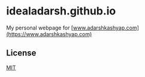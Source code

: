 # idealadarsh.github.io
My personal webpage for [www.adarshkashyap.com](https://www.adarshkashyap.com)

## License
[MIT](https://github.com/idealadarsh/idealadarsh.github.io/blob/master/LICENSE)

